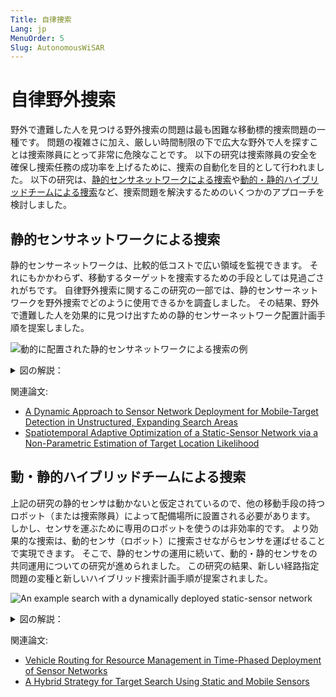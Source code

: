 ```yaml
---
Title: 自律捜索
Lang: jp
MenuOrder: 5
Slug: AutonomousWiSAR
---
```

# 自律野外捜索

野外で遭難した人を見つける野外捜索の問題は最も困難な移動標的捜索問題の一種です。
問題の複雑さに加え、厳しい時間制限の下で広大な野外で人を探すことは捜索隊員にとって非常に危険なことです。
以下の研究は捜索隊員の安全を確保し捜索任務の成功率を上げるために、捜索の自動化を目的として行われました。
以下の研究は、[静的センサネットワークによる捜索](#staticSensor)や[動的・静的ハイブリッドチームによる捜索](#mobileStaticHybrid)など、捜索問題を解決するためのいくつかのアプローチを検討しました。

## 静的センサネットワークによる捜索<a name="staticSensor"></a>
静的センサーネットワークは、比較的低コストで広い領域を監視できます。
それにもかかわらず、移動するターゲットを捜索するための手段としては見過ごされがちです。
自律野外捜索に関するこの研究の一部では、静的センサーネットワークを野外捜索でどのように使用できるかを調査しました。
その結果、野外で遭難した人を効果的に見つけ出すための静的センサーネットワーク配置計画手順を提案しました。

![動的に配置された静的センサネットワークによる捜索の例]({static}/images/StaticSensorExample.jpg)
<details>
<summary>図の解説：</summary>
図は開発された静的センサネットワーク配置計画手順に従って計画され実行された捜索の例です。
標的が最後に把握していた位置を離れた後しばらくして一つのセンサ（青い点）で捜索が始まります。(a)
すべての図で、現在時刻までの標的が通った道は桃色の線で示されています。
図（b）と（c）では、さらにセンサが配置されて捜索が続きます。
図（ｄ）の時点で、標的によって落とされた手がかり（緑色の十字）が、別の動的センサー（図示せず）によって見つけられます。
新しい情報に基づいてセンサの配置を再計画したものが図（e）に示されています。その後の捜索において再計画されたセンサのうちの一つによって標的が見つかります。この時点でのセンサネットワークが図（ｆ）に示されています。
</details>

関連論文:
* [A Dynamic Approach to Sensor Network Deployment for Mobile-Target Detection in Unstructured, Expanding Search Areas](https://doi.org/10.1109/JSEN.2016.2537331)
* [Spatiotemporal Adaptive Optimization of a Static-Sensor Network via a Non-Parametric Estimation of Target Location Likelihood](https://doi.org/10.1109/JSEN.2016.2638623)

## 動・静的ハイブリッドチームによる捜索<a name="mobileStaticHybrid"></a>
上記の研究の静的センサは動かないと仮定されているので、他の移動手段の持つロボット（または捜索隊員）によって配備場所に設置される必要があります。
しかし、センサを運ぶために専用のロボットを使うのは非効率的です。
より効果的な捜索は、動的センサ（ロボット）に捜索させながらセンサを運ばせることで実現できます。
そこで、静的センサの運用に続いて、動的・静的センサをの共同運用についての研究が進められました。
この研究の結果、新しい経路指定問題の変種と新しいハイブリッド捜索計画手順が提案されました。

![An example search with a dynamically deployed static-sensor network]({static}/static/images/MobileStaticHybridSearch.jpg)
<details>
<summary>図の解説：</summary>
ハイブリッド捜索計画は、図（a）に示されているような動的に配置される静的センサネットワークを計画することから始まります。
その後、動的センサ（ロボット）が順番にセンサーを訪れるように経路が計画されます。
この経路は、センサ配置間の空き時間を最大化するために最適化されています。
ロボットがセンサを訪れるために通る経路の例が図（b）に示されています。
最後に、ロボットが割り当てられたセンサ配置間に通る道が計画されます。
センサの配置の合間に、空き時間に、ロボットは捜索を行います。
図（b）のあずき色の経路をたどるロボットの通る道が図（c）に示されています。
</details>

関連論文:
* [Vehicle Routing for Resource Management in Time-Phased Deployment of Sensor Networks](https://doi.org/10.1109/TASE.2018.2857630)
* [A Hybrid Strategy for Target Search Using Static and Mobile Sensors](https://doi.org/10.1109/TCYB.2018.2875625)
